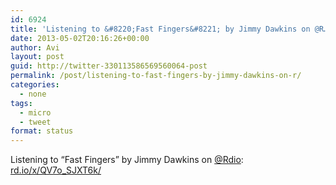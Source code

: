 ```yaml
---
id: 6924
title: 'Listening to &#8220;Fast Fingers&#8221; by Jimmy Dawkins on @R…'
date: 2013-05-02T20:16:26+00:00
author: Avi
layout: post
guid: http://twitter-330113586569560064-post
permalink: /post/listening-to-fast-fingers-by-jimmy-dawkins-on-r/
categories:
  - none
tags:
  - micro
  - tweet
format: status
---
```

Listening to &#8220;Fast Fingers&#8221; by Jimmy Dawkins on [@Rdio](http://twitter.com/Rdio): [rd.io/x/QV7o_SJXT6k/](http://rd.io/x/QV7o_SJXT6k/)